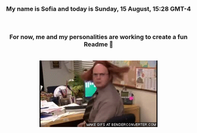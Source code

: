 


<div align="center">
<h3 >My name is Sofia and today is Sunday, 15 August, 15:28 GMT-4</h3><br>
<h3 >For now, me and my personalities are working to create a fun Readme 👋
</h3><br>
<img src='img/dwight.gif' alt='working...'/>
</div>
